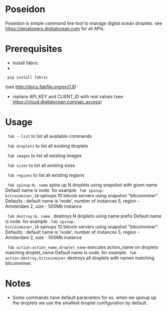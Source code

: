 # Poseidon

Poseidon is simple command line tool to manage digital ocean droplets.
see https://developers.digitalocean.com for all APIs.

# Prerequisites
- Install fabric
- 
<code> pip install fabric </code>

(see http://docs.fabfile.org/en/1.8)

- replace API_KEY and CLIENT_ID with real values (see https://cloud.digitalocean.com/api_access)

# Usage  
<code> fab --list</code> to list all available commands

<code> fab droplets</code> to list all existing droplets

<code> fab images</code> to list all existing images

<code> fab sizes</code> to list all existing sizes

<code> fab regions</code> to list all existing regions

<code> fab spinup:N, name</code> spins up N droplets using snapshot with given name
Default name is node. 
for example <code> fab spinup:	bitcoinminer,10</code> spinups 10 bitcoin servers using snapshot "bitcoinminer".
Defaults : default name is 'node', number of instances 5, region  - Amsterdam 2, size - 500Mb instance

<code> fab destroy:N, name </code> destroys N droplets using name prefix
Default name is node. 
for example <code> fab spinup:	bitcoinminer,10</code> spinups 10 bitcoin servers using snapshot "bitcoinminer".
Defaults : default name is 'node', number of instances 5, region  - Amsterdam 2, size - 500Mb instance

<code> fab action:action_name,droplet_name</code> executes action_name on droplets matching droplet_name
Default name is node. 
for example <code> fab action:destroy,bitcoinminer</code> destroys all droplets with names matching bitcoinminer.

# Notes 
 - Some commands have default parameters for ex. when we spinup up the droplets we use the smallest droplet configuration by default.


